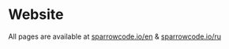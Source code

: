 # Website

All pages are available at [sparrowcode.io/en](https://sparrowcode.io/en) & [sparrowcode.io/ru](https://sparrowcode.io)
